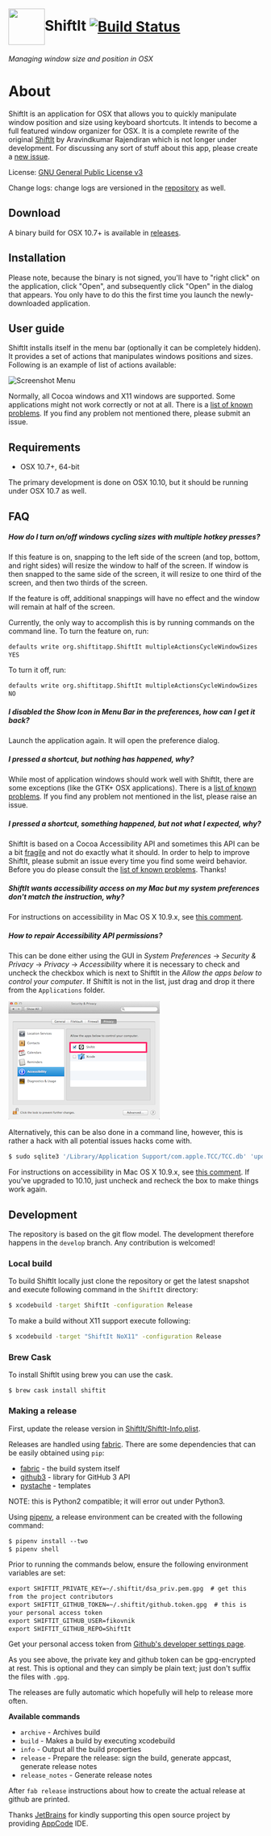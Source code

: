<h1><img src="https://raw.github.com/fikovnik/ShiftIt/develop/artwork/ShiftIt.png" width="72" height="72" valign="middle"/>ShiftIt <a href="https://travis-ci.org/fikovnik/ShiftIt"><img src="https://travis-ci.org/fikovnik/ShiftIt.svg" valign="middle" alt="Build Status"/></a></h1>

*Managing window size and position in OSX*

# About

ShiftIt is an application for OSX that allows you to quickly manipulate window position and size using keyboard shortcuts.
It intends to become a full featured window organizer for OSX.
It is a complete rewrite of the original [ShiftIt](http://code.google.com/p/shiftit/) by Aravindkumar Rajendiran which is not longer under development.
For discussing any sort of stuff about this app, please create a [new issue](https://github.com/fikovnik/ShiftIt/issues).

License: [GNU General Public License v3](http://www.gnu.org/licenses/gpl.html)

Change logs: change logs are versioned in the [repository](https://github.com/fikovnik/ShiftIt/tree/develop/release) as well.

## Download

A binary build for OSX 10.7+ is available in [releases](https://github.com/fikovnik/ShiftIt/releases).

## Installation

Please note, because the binary is not signed, you'll have to "right click" on the application, click "Open", and subsequently click "Open" in the dialog that appears.  You only have to do this the first time you launch the newly-downloaded application.

## User guide

ShiftIt installs itself in the menu bar (optionally it can be completely hidden).
It provides a set of actions that manipulates windows positions and sizes.
Following is an example of list of actions available:

![Screenshot Menu](https://raw.github.com/fikovnik/ShiftIt/develop/docs/schreenshot-menu.png)

Normally, all Cocoa windows and X11 windows are supported.
Some applications might not work correctly or not at all.
There is a [list of known problems](https://github.com/fikovnik/ShiftIt/wiki/Application-Compatibility-Issues).
If you find any problem not mentioned there, please submit an issue.

## Requirements

* OSX 10.7+, 64-bit

The primary development is done on OSX 10.10, but it should be running under OSX 10.7 as well.

## FAQ
##### How do I turn on/off windows cycling sizes with multiple hotkey presses?

If this feature is on, snapping to the left side of the screen (and top, bottom, and right sides) will resize the window to half of the screen.  If window is then snapped to the same side of the screen, it will resize to one third of the screen, and then two thirds of the screen.

If the feature is off, additional snappings will have no effect and the window will remain at half of the screen.

Currently, the only way to accomplish this is by running commands on the command line.  To turn the feature on, run:
```
defaults write org.shiftitapp.ShiftIt multipleActionsCycleWindowSizes YES
```
To turn it off, run:
```
defaults write org.shiftitapp.ShiftIt multipleActionsCycleWindowSizes NO
```

##### I disabled the _Show Icon in Menu Bar_ in the preferences, how can I get it back?

Launch the application again. It will open the preference dialog.

##### I pressed a shortcut, but nothing has happened, why?

While most of application windows should work well with ShiftIt, there are some exceptions (like the GTK+ OSX applications). There is a [list of known problems](https://github.com/fikovnik/ShiftIt/wiki/Application-Compatibility-Issues). If you find any problem not mentioned in the list, please raise an issue.

##### I pressed a shortcut, something happened, but not what I expected, why?

ShiftIt is based on a Cocoa Accessibility API and sometimes this API can be a bit [fragile](http://lists.apple.com/archives/accessibility-dev/2011/Aug/msg00031.html) and not do exactly what it should. In order to help to improve ShiftIt, please submit an issue every time you find some weird behavior. Before you do please consult the [list of known problems](https://github.com/fikovnik/ShiftIt/wiki/Application-Compatibility-Issues). Thanks!

##### ShiftIt wants accessibility access on my Mac but my system preferences don't match the instruction, why?

For instructions on accessibility in Mac OS X 10.9.x, see [this comment](https://github.com/fikovnik/ShiftIt/issues/110#issuecomment-20834932).

##### How to repair Accessibility API permissions?

This can be done either using  the GUI in _System Preferences_ -> _Security & Privacy_ -> _Privacy_ -> _Accessibility_ where it is necessary to check and uncheck the checkbox which is next to ShiftIt in the _Allow the apps below to control your computer_.
If ShiftIt is not in the list, just drag and drop it there from the `Applications` folder.

![ShiftIt permissions](https://raw.githubusercontent.com/fikovnik/ShiftIt/develop/ShiftIt/AccessibilitySettingsMaverick.png)

Alternatively, this can be also done in a command line, however, this is rather a hack with all potential issues hacks come with.

```sh
$ sudo sqlite3 '/Library/Application Support/com.apple.TCC/TCC.db' 'update access set allowed=1 where client like "%org.shiftitapp.ShiftIt%"'
```

For instructions on accessibility in Mac OS X 10.9.x, see [this comment](https://github.com/fikovnik/ShiftIt/issues/110#issuecomment-20834932).
If you've upgraded to 10.10, just uncheck and recheck the box to make things work again.

## Development

The repository is based on the git flow model. The development therefore happens in the `develop` branch. Any contribution is welcomed!

### Local build

To build ShiftIt locally just clone the repository or get the latest snapshot and execute following command in the `ShiftIt` directory:

```sh
$ xcodebuild -target ShiftIt -configuration Release
```

To make a build without X11 support execute following:

```sh
$ xcodebuild -target "ShiftIt NoX11" -configuration Release
```

### Brew Cask
To install  ShiftIt using brew you can use the cask.

```
$ brew cask install shiftit
```

### Making a release

First, update the release version in [ShiftIt/ShiftIt-Info.plist](ShiftIt/ShiftIt-Info.plist).

Releases are handled using [fabric](http://docs.fabfile.org/en/1.5/). There are some dependencies that can be easily obtained using `pip`:

* [fabric](http://docs.fabfile.org/en/1.5/) - the build system itself
* [github3](https://github.com/sigmavirus24/github3.py) - library for GitHub 3 API
* [pystache](https://github.com/defunkt/pystache) - templates

NOTE: this is Python2 compatible; it will error out under Python3.

Using [pipenv](https://docs.pipenv.org/), a release environment
can be created with the following command:
```
$ pipenv install --two
$ pipenv shell
```

Prior to running the commands below, ensure the following environment variables are set:

```
export SHIFTIT_PRIVATE_KEY=~/.shiftit/dsa_priv.pem.gpg  # get this from the project contributors
export SHIFTIT_GITHUB_TOKEN=~/.shiftit/github.token.gpg  # this is your personal access token
export SHIFTIT_GITHUB_USER=fikovnik
export SHIFTIT_GITHUB_REPO=ShiftIt
```

Get your personal access token from [Github's developer settings page](https://github.com/settings/tokens).

As you see above, the private key and github token can be gpg-encrypted at rest.  This is optional and they can simply be plain text; just don't suffix the files with `.gpg`.

The releases are fully automatic which hopefully will help to release more often.

**Available commands**

* `archive` - Archives build
* `build` - Makes a build by executing xcodebuild
* `info` - Output all the build properties
* `release` - Prepare the release: sign the build, generate appcast, generate release notes
* `release_notes` - Generate release notes

After `fab release` instructions about how to create the actual release at github are printed.

Thanks [JetBrains](http://www.jetbrains.com/) for kindly supporting this open source project by providing [AppCode](http://www.jetbrains.com/objc/) IDE.
